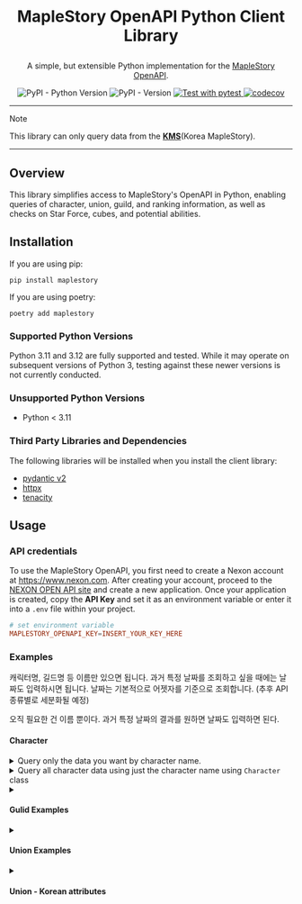 # <p align="center">MapleStory OpenAPI Python Client Library</p>
<p align="center">A simple, but extensible Python implementation for the <a href="https://openapi.nexon.com/game/maplestory/?id=22">MapleStory OpenAPI</a>.</p>
<p align="center">
<a>
    <img src="https://img.shields.io/pypi/pyversions/maplestory" alt="PyPI - Python Version">
</a>
<a>
    <img src="https://img.shields.io/pypi/v/maplestory" alt="PyPI - Version">
</a>
<a href="https://github.com/nanpuhaha/maplestory-py/actions/workflows/pytest.yml">
    <img src="https://github.com/nanpuhaha/maplestory-py/actions/workflows/pytest.yml/badge.svg" alt="Test with pytest">
</a>
<a href="https://codecov.io/gh/nanpuhaha/maplestory-py">
    <img src="https://codecov.io/gh/nanpuhaha/maplestory-py/graph/badge.svg?token=H4S1BWRFJB" alt="codecov">
</a>
</p>

---

> [!NOTE]
> This library can only query data from the **[KMS](https://maplestory.nexon.com)**(Korea MapleStory).

---

## Overview

This library simplifies access to MapleStory's OpenAPI in Python, enabling queries of character, union, guild, and ranking information, as well as checks on Star Force, cubes, and potential abilities.

## Installation

If you are using pip:

```shell
pip install maplestory
```

If you are using poetry:

```shell
poetry add maplestory
```

### Supported Python Versions

Python 3.11 and 3.12 are fully supported and tested. While it may operate on subsequent versions of Python 3, testing against these newer versions is not currently conducted.

### Unsupported Python Versions

- Python < 3.11

### Third Party Libraries and Dependencies

The following libraries will be installed when you install the client library:

- [pydantic v2](https://docs.pydantic.dev)
- [httpx](https://www.python-httpx.org)
- [tenacity](https://tenacity.readthedocs.io)

## Usage

### API credentials

To use the MapleStory OpenAPI, you first need to create a Nexon account at https://www.nexon.com. After creating your account, proceed to the [NEXON OPEN API site](https://openapi.nexon.com) and create a new application. Once your application is created, copy the **API Key** and set it as an environment variable or enter it into a `.env` file within your project.

```conf
# set environment variable
MAPLESTORY_OPENAPI_KEY=INSERT_YOUR_KEY_HERE
```

### Examples

캐릭터명, 길드명 등 이름만 있으면 됩니다.
과거 특정 날짜를 조회하고 싶을 때에는 날짜도 입력하시면 됩니다.
날짜는 기본적으로 어젯자를 기준으로 조회합니다. (추후 API 종류별로 세분화될 예정)

오직 필요한 건 이름 뿐이다.
과거 특정 날짜의 결과를 원하면 날짜도 입력하면 된다.

#### Character

<details>
<summary>Query only the data you want by character name.</summary>

```python
>>> from maplestory.services.character import get_basic_character_info
>>> character_name = "온앤온"
>>> get_basic_character_info(character_name)
CharacterBasic(
    date=datetime.datetime(2024, 2, 3, 0, 0, tzinfo=TzInfo(+09:00)),
    name='온앤온',
    world='스카니아',
    gender='여',
    job='아크메이지(썬,콜)',
    job_level=6,
    level=280,
    exp=25478806855352,
    exp_rate='75.723',
    guild_name='온앤온',
    image='https://open.api.nexon.com/static/maplestory/Character/MBFDMCELMOHJLEJDOKIPBBPFJKDEILAGALCOMHLGJKHBJGGLHCKELOBFDDBONKKPFIHCEONNBGBMNFAALOHOJFEAPIHJHJJNONNDPFPNPIGMNGNIAPADJLGJMKBCPJIANOHOOMLHBJEAKIHALNHFCOLBFIFOCNCEKOHJKMHCGHKFOCBODKAMICEDDJICKHMLEHKKPOEHEEJIJNFMBIGJHOPNDMGLFKOOPJAMJHNKGFNLKDIFNJNFJHIBDDKCPPMF.png'
)
```
</details>

<details>
<summary>Query all character data using just the character name using <code>Character</code> class</summary>

```python
>>> from rich import print
>>> from mapletory.services.character import Character
>>> char = Character(name="온앤온")

>>> print(char)
CharacterBasic(
    date=datetime.datetime(2024, 2, 10, 0, 0, tzinfo=TzInfo(+09:00)),
    name='온앤온',
    world='스카니아',
    gender='여',
    job='아크메이지(썬,콜)',
    job_level=6,
    level=280,
    exp=29014907373569,
    exp_rate=86.232,
    guild_name='온앤온',
    image=<PIL.PngImagePlugin.PngImageFile image mode=RGBA size=96x96 at 0x1063C16D0>
)

>>> print(char.ability)
Ability(
    date=datetime.datetime(2024, 2, 4, 0, 0, tzinfo=TzInfo(+09:00)),
    grade='레전드리',
    info=[
        AbilityInfoItem(grade='레전드리', value='버프 스킬의 지속 시간 50% 증가'),
        AbilityInfoItem(grade='유니크', value='상태 이상에 걸린 대상 공격 시 데미지 8% 증가'),
        AbilityInfoItem(grade='유니크', value='보스 몬스터 공격 시 데미지 10% 증가')
    ],
    remain_fame=465283,
    preset_no=1,
    preset1=AbilityPreset(
        grade='레전드리',
        info=[
            AbilityInfoItem(grade='레전드리', value='버프 스킬의 지속 시간 50% 증가'),
            AbilityInfoItem(grade='유니크', value='상태 이상에 걸린 대상 공격 시 데미지 8% 증가'),
            AbilityInfoItem(grade='유니크', value='보스 몬스터 공격 시 데미지 10% 증가')
        ]
    ),
    preset2=AbilityPreset(
        grade='레전드리',
        info=[
            AbilityInfoItem(grade='레전드리', value='아이템 드롭률 19% 증가'),
            AbilityInfoItem(grade='에픽', value='버프 스킬의 지속 시간 19% 증가'),
            AbilityInfoItem(grade='유니크', value='메소 획득량 15% 증가')
        ]
    ),
    preset3=AbilityPreset(
        grade='에픽',
        info=[
            AbilityInfoItem(grade='에픽', value='모든 능력치 15 증가'),
            AbilityInfoItem(grade='레어', value='모든 능력치 5 증가'),
            AbilityInfoItem(grade='레어', value='모든 능력치 5 증가')
        ]
    )
)
```
</details>

<details>
<summary><h4>Gulid Examples</h4></summary>

```python
>>> from rich import print
>>> from mapletory.services.guild import Guild
>>> guild = Guild(name="리더", world="스카니아")

>>> print(guild)
Guild(
    name='리더',
    world='스카니아',
    id='789b457f357ce6ac3e1bfa1c95ccaac6',
    basic=GuildBasic(
        date=datetime.datetime(2024, 2, 7, 0, 0, tzinfo=TzInfo(+09:00)),
        world='스카니아',
        name='리더',
        level=29,
        fame=65312548,
        point=10000000,
        master_name='아델',
        member_count=160,
        members=[
            '아델',
            '충신정럭이1',
            '충신정럭이2',
            ...
        ],
        skills=[
            GuildSkill(
                name='장사꾼',
                description='[마스터 레벨 : 3]\r\n상점에서 물건을 구매 시 싸게 살 수 있다. 단, 일부 아이템에는 적용되지 않는다.\n[필요 조건]: 길드 10레벨 이상\n[필요 스킬]: 잔돈이 눈에 띄네 3레벨 이상',
                level=3,
                effect='상점에서 물건 구매 시 4% 싸게 구매 가능. 단, 판매 가격 대비 구매 가격이 70% 이상일 경우 적용되지 않음',
                icon=Url('https://open.api.nexon.com/static/maplestory/SkillIcon/KFGDLHOBMI.png')
            ),
            ...
        ],
        noblesse_skills=[
            GuildSkill(
                name='보스 킬링 머신',
                description='[마스터 레벨 : 15]\r\n일정 시간 동안 보스 몬스터 공격 시 데미지가 증가한다.',
                level=15,
                effect='30분 동안 보스 몬스터 공격 시 데미지 30% 증가, 재사용 대기시간 60분',
                icon=Url('https://open.api.nexon.com/static/maplestory/SkillIcon/KFGDLHPBOC.png')
            ),
            ...
        ],
        mark=<PIL.PngImagePlugin.PngImageFile image mode=RGBA size=17x17 at 0x10C9C04D0>,
        is_custom_mark=True
    )
)
```
</details>

<details>
<summary><h4>Union Examples</h4></summary>

공격대원효과, 공격대점령효과, 아티팩트 효과는 각각 **요약된 결과**를 보여줍니다.

예를 들어, `STR 100 증가`가 2개이면 `STR 200 증가`로 표기됩니다.

단, 방어율 무시 옵션는 곱적용되므로 예외적으로 합치지 않습니다. 추후 곱적용 방식으로 계산된 방어율 무시를 제공할 계획입니다.

`STR, DEX, LUK 40 증가`는 `STR 40 증가`, `DEX 40 증가`, `LUK 40 증가`로 분리되며, `공격력/마력 20 증가`는 `공격력 20 증가`, `마력 20 증가`로 분리되어 계산됩니다.

```python
>>> from maplestory.services.union import Union
>>> union = Union(character_name="온앤온")
>>> print(union)
Union(
    character_name='온앤온',
    date=datetime.datetime(2024, 2, 9, 9, 59, 37, 37959, tzinfo=zoneinfo.ZoneInfo(key='Asia/Seoul')),
    level=8870,
    grade='그랜드 마스터 유니온 2',
    raider_stats=UnionStats(
        [
            UnionStat(stat='DEX 320 증가'),
            UnionStat(stat='INT 660 증가'),
            UnionStat(stat='LUK 440 증가'),
            UnionStat(stat='STR 440 증가'),
            UnionStat(stat='경험치 획득량 10% 증가'),
            UnionStat(stat='공격 시 20%의 확률로 데미지 16% 증가'),
            UnionStat(stat='공격력 20 증가'),
            UnionStat(stat='마력 20 증가'),
            UnionStat(stat='메소 획득량 4% 증가'),
            UnionStat(stat='방어율 무시 5% 증가'),
            UnionStat(stat='버프 지속시간 20% 증가'),
            UnionStat(stat='보스 몬스터 공격 시 데미지 5% 증가'),
            UnionStat(stat='상태 이상 내성 4 증가'),
            UnionStat(stat='스킬 재사용 대기시간 5% 감소'),
            UnionStat(stat='적 공격마다 70%의 확률로 순수 MP의 8% 회복'),
            UnionStat(stat='최대 MP 6% 증가'),
            UnionStat(stat='크리티컬 데미지 5% 증가'),
            UnionStat(stat='크리티컬 확률 8% 증가')
        ]
    ),
    occupied_stats=UnionStats(
        [
            UnionStat(stat='INT 25 증가'),
            UnionStat(stat='LUK 5 증가'),
            UnionStat(stat='마력 5 증가'),
            UnionStat(stat='방어율 무시 33% 증가'),
            UnionStat(stat='버프 지속시간 40% 증가'),
            UnionStat(stat='보스 몬스터 공격 시 데미지 23% 증가'),
            UnionStat(stat='크리티컬 데미지 20.00% 증가'),
            UnionStat(stat='크리티컬 확률 11% 증가')
        ]
    ),
    artifact_effects=[
        UnionArtifactEffect(name='올스탯 150 증가', level=10),
        UnionArtifactEffect(name='공격력 18, 마력 18 증가', level=6),
        UnionArtifactEffect(name='데미지 15.00% 증가', level=10),
        UnionArtifactEffect(name='보스 몬스터 공격 시 데미지 15.00% 증가', level=10),
        UnionArtifactEffect(name='몬스터 방어율 무시 20% 증가', level=10),
        UnionArtifactEffect(name='버프 지속시간 20% 증가', level=10),
        UnionArtifactEffect(name='아이템 드롭률 7% 증가', level=6),
        UnionArtifactEffect(name='크리티컬 확률 20% 증가', level=10),
        UnionArtifactEffect(name='크리티컬 데미지 2.40% 증가', level=6)
    ]
)
```
</details>


<details>
<summary><h4>Union - Korean attributes</h4></summary>

You can also use Korean.
- 공격대원효과
- 공격대점령효과
- 아티팩트효과

```python
>>> print(union.공격대원효과)
UnionStats(
    [
        UnionStat('DEX 320 증가'),
        UnionStat('INT 660 증가'),
        UnionStat('LUK 440 증가'),
        UnionStat('STR 440 증가'),
        UnionStat('경험치 획득량 10% 증가'),
        UnionStat('공격 시 20%의 확률로 데미지 16% 증가'),
        UnionStat('공격력 20 증가'),
        UnionStat('마력 20 증가'),
        UnionStat('메소 획득량 4% 증가'),
        UnionStat('방어율 무시 5% 증가'),
        UnionStat('버프 지속시간 20% 증가'),
        UnionStat('보스 몬스터 공격 시 데미지 5% 증가'),
        UnionStat('상태 이상 내성 4 증가'),
        UnionStat('스킬 재사용 대기시간 5% 감소'),
        UnionStat('적 공격마다 70%의 확률로 순수 MP의 8% 회복'),
        UnionStat('최대 MP 6% 증가'),
        UnionStat('크리티컬 데미지 5% 증가'),
        UnionStat('크리티컬 확률 8% 증가')
    ]
)

>>> print(union.공격대점령효과)
UnionStats(
    [
        UnionStat('INT 25 증가'),
        UnionStat('LUK 5 증가'),
        UnionStat('마력 5 증가'),
        UnionStat('방어율 무시 33% 증가'),
        UnionStat('버프 지속시간 40% 증가'),
        UnionStat('보스 몬스터 공격 시 데미지 23% 증가'),
        UnionStat('크리티컬 데미지 20.00% 증가'),
        UnionStat('크리티컬 확률 11% 증가')
    ]
)

>>> print(union.아티팩트효과)
[
    UnionArtifactEffect(name='올스탯 150 증가', level=10),
    UnionArtifactEffect(name='공격력 18, 마력 18 증가', level=6),
    UnionArtifactEffect(name='데미지 15.00% 증가', level=10),
    UnionArtifactEffect(name='보스 몬스터 공격 시 데미지 15.00% 증가', level=10),
    UnionArtifactEffect(name='몬스터 방어율 무시 20% 증가', level=10),
    UnionArtifactEffect(name='버프 지속시간 20% 증가', level=10),
    UnionArtifactEffect(name='아이템 드롭률 7% 증가', level=6),
    UnionArtifactEffect(name='크리티컬 확률 20% 증가', level=10),
    UnionArtifactEffect(name='크리티컬 데미지 2.40% 증가', level=6)
]
```
</details>

